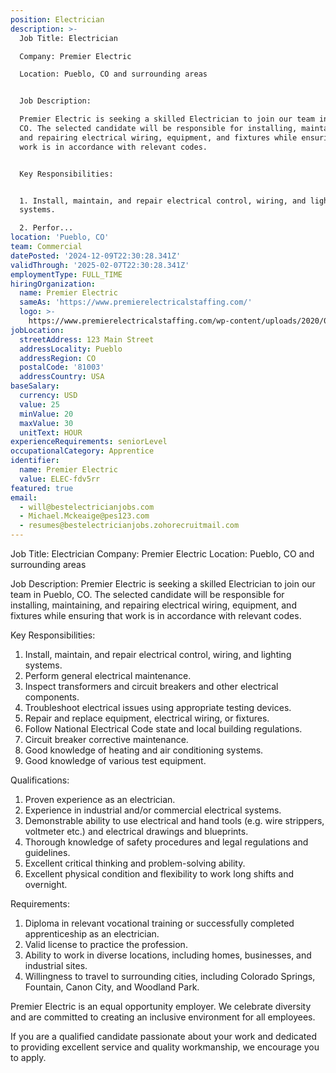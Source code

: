 ```yaml
---
position: Electrician
description: >-
  Job Title: Electrician

  Company: Premier Electric

  Location: Pueblo, CO and surrounding areas


  Job Description:

  Premier Electric is seeking a skilled Electrician to join our team in Pueblo,
  CO. The selected candidate will be responsible for installing, maintaining,
  and repairing electrical wiring, equipment, and fixtures while ensuring that
  work is in accordance with relevant codes.


  Key Responsibilities:


  1. Install, maintain, and repair electrical control, wiring, and lighting
  systems.

  2. Perfor...
location: 'Pueblo, CO'
team: Commercial
datePosted: '2024-12-09T22:30:28.341Z'
validThrough: '2025-02-07T22:30:28.341Z'
employmentType: FULL_TIME
hiringOrganization:
  name: Premier Electric
  sameAs: 'https://www.premierelectricalstaffing.com/'
  logo: >-
    https://www.premierelectricalstaffing.com/wp-content/uploads/2020/05/Premier-Electrical-Staffing-logo.png
jobLocation:
  streetAddress: 123 Main Street
  addressLocality: Pueblo
  addressRegion: CO
  postalCode: '81003'
  addressCountry: USA
baseSalary:
  currency: USD
  value: 25
  minValue: 20
  maxValue: 30
  unitText: HOUR
experienceRequirements: seniorLevel
occupationalCategory: Apprentice
identifier:
  name: Premier Electric
  value: ELEC-fdv5rr
featured: true
email:
  - will@bestelectricianjobs.com
  - Michael.Mckeaige@pes123.com
  - resumes@bestelectricianjobs.zohorecruitmail.com
---
```




Job Title: Electrician
Company: Premier Electric
Location: Pueblo, CO and surrounding areas

Job Description:
Premier Electric is seeking a skilled Electrician to join our team in Pueblo, CO. The selected candidate will be responsible for installing, maintaining, and repairing electrical wiring, equipment, and fixtures while ensuring that work is in accordance with relevant codes.

Key Responsibilities:

1. Install, maintain, and repair electrical control, wiring, and lighting systems.
2. Perform general electrical maintenance.
3. Inspect transformers and circuit breakers and other electrical components.
4. Troubleshoot electrical issues using appropriate testing devices.
5. Repair and replace equipment, electrical wiring, or fixtures.
6. Follow National Electrical Code state and local building regulations.
7. Circuit breaker corrective maintenance.
8. Good knowledge of heating and air conditioning systems.
9. Good knowledge of various test equipment.

Qualifications:

1. Proven experience as an electrician.
2. Experience in industrial and/or commercial electrical systems.
3. Demonstrable ability to use electrical and hand tools (e.g. wire strippers, voltmeter etc.) and electrical drawings and blueprints.
4. Thorough knowledge of safety procedures and legal regulations and guidelines.
5. Excellent critical thinking and problem-solving ability.
6. Excellent physical condition and flexibility to work long shifts and overnight.

Requirements:

1. Diploma in relevant vocational training or successfully completed apprenticeship as an electrician.
2. Valid license to practice the profession.
3. Ability to work in diverse locations, including homes, businesses, and industrial sites.
4. Willingness to travel to surrounding cities, including Colorado Springs, Fountain, Canon City, and Woodland Park.

Premier Electric is an equal opportunity employer. We celebrate diversity and are committed to creating an inclusive environment for all employees.

If you are a qualified candidate passionate about your work and dedicated to providing excellent service and quality workmanship, we encourage you to apply.